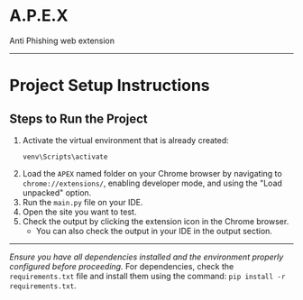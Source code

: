 # A.P.E.X
Anti Phishing web extension

---

# Project Setup Instructions

## Steps to Run the Project

1. Activate the virtual environment that is already created:
   ```
   venv\Scripts\activate
   ```
2. Load the `APEX` named folder on your Chrome browser by navigating to `chrome://extensions/`, enabling developer mode, and using the "Load unpacked" option.
3. Run the `main.py` file on your IDE.
4. Open the site you want to test.
5. Check the output by clicking the extension icon in the Chrome browser.
   - You can also check the output in your IDE in the output section.

---

*Ensure you have all dependencies installed and the environment properly configured before proceeding.* For dependencies, check the `requirements.txt` file and install them using the command: `pip install -r requirements.txt`.



